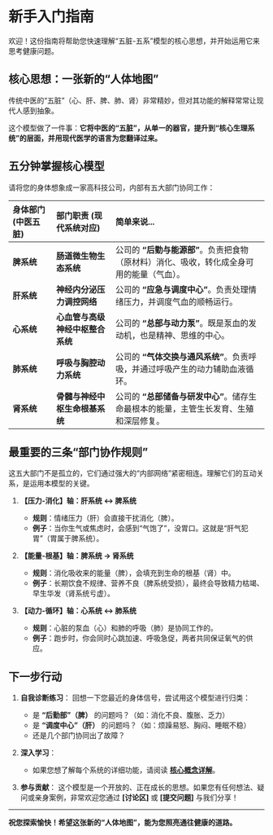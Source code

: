 # 新手入门指南

欢迎！这份指南将帮助您快速理解“五脏-五系”模型的核心思想，并开始运用它来思考健康问题。

## 核心思想：一张新的“人体地图”

传统中医的“五脏”（心、肝、脾、肺、肾）非常精妙，但对其功能的解释常常让现代人感到抽象。

这个模型做了一件事：**它将中医的“五脏”，从单一的器官，提升到“核心生理系统”的层面，并用现代医学的语言为您翻译过来。**

## 五分钟掌握核心模型

请将您的身体想象成一家高科技公司，内部有五大部门协同工作：

| 身体部门 (中医五脏) | 部门职责 (现代系统对应) | 简单来说... |
| :--- | :--- | :--- |
| **脾系统** | **肠道微生物生态系统** | 公司的 **“后勤与能源部”**。负责把食物（原材料）消化、吸收，转化成全身可用的能量（气血）。 |
| **肝系统** | **神经内分泌压力调控网络** | 公司的 **“应急与调度中心”**。负责处理情绪压力，并调度气血的顺畅运行。 |
| **心系统** | **心血管与高级神经中枢整合系统** | 公司的 **“总部与动力泵”**。既是泵血的发动机，也是精神、思维的中心。 |
| **肺系统** | **呼吸与胸腔动力系统** | 公司的 **“气体交换与通风系统”**。负责呼吸，并通过呼吸产生的动力辅助血液循环。 |
| **肾系统** | **骨髓与神经中枢生命根基系统** | 公司的 **“总部储备与研发中心”**。储存生命最根本的能量，主管生长发育、生殖和深层修复。 |

## 最重要的三条“部门协作规则”

这五大部门不是孤立的，它们通过强大的“内部网络”紧密相连。理解它们的互动关系，是运用本模型的关键。

1.  **【压力-消化】轴：肝系统 ↔ 脾系统**
    *   **规则**：情绪压力（肝）会直接干扰消化（脾）。
    *   **例子**：当你生气或焦虑时，会感到“气饱了”，没胃口。这就是“肝气犯胃”（胃属于脾系统）。

2.  **【能量-根基】轴：脾系统 → 肾系统**
    *   **规则**：消化吸收来的能量（脾），会填充到生命的根基（肾）中。
    *   **例子**：长期饮食不规律、营养不良（脾系统受损），最终会导致精力枯竭、早生华发（肾系统亏虚）。

3.  **【动力-循环】轴：心系统 ↔ 肺系统**
    *   **规则**：心脏的泵血（心）和肺的呼吸（肺）是协同工作的。
    *   **例子**：跑步时，你会同时心跳加速、呼吸急促，两者共同保证氧气的供应。

## 下一步行动

1.  **自我诊断练习**：
    回想一下您最近的身体信号，尝试用这个模型进行归类：
    *   是 **“后勤部”（脾）** 的问题吗？（如：消化不良、腹胀、乏力）
    *   是 **“调度中心”（肝）** 的问题吗？（如：烦躁易怒、胸闷、睡眠不稳）
    *   还是几个部门协同出了故障？

2.  **深入学习**：
    *   如果您想了解每个系统的详细功能，请阅读 **[核心概念详解](./five_systems.md)**。

3.  **参与贡献**：
    这个模型是一个开放的、正在成长的思想。如果您有任何想法、疑问或亲身案例，非常欢迎您通过 **[讨论区]** 或 **[提交问题]** 与我们分享！

---
**祝您探索愉快！希望这张新的“人体地图”，能为您照亮通往健康的道路。**
